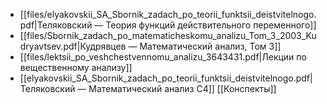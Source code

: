 - [[files/elyakovskii_SA_Sbornik_zadach_po_teorii_funktsii_deistvitelnogo.pdf|Теляковский — Теория функций действительного переменного]]
- [[files/Sbornik_zadach_po_matematicheskomu_analizu_Tom_3_2003_Kudryavtsev.pdf|Кудрявцев — Математический анализ, Том 3]]
- [[files/lektsii_po_veshchestvennomu_analizu_3643431.pdf|Лекции по вещественному анализу]]
- [[elyakovskii_SA_Sbornik_zadach_po_teorii_funktsii_deistvitelnogo.pdf|Теляковский — Математический анализ С4]]
[[Конспекты]]